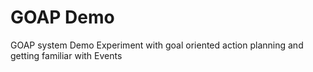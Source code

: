 # GOAP Demo
 GOAP system Demo
 Experiment with goal oriented action planning and getting familiar with Events
